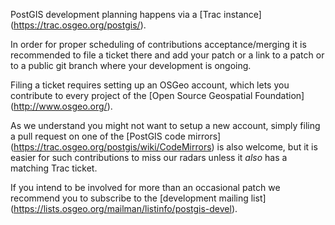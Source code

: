 PostGIS development planning happens via a [Trac instance]
(https://trac.osgeo.org/postgis/).

In order for proper scheduling of contributions acceptance/merging it
is recommended to file a ticket there and add your patch or a link
to a patch or to a public git branch where your development is ongoing.

Filing a ticket requires setting up an OSGeo account, which lets you
contribute to every project of the [Open Source Geospatial Foundation]
(http://www.osgeo.org/).

As we understand you might not want to setup a new account, simply
filing a pull request on one of the [PostGIS code mirrors]
(https://trac.osgeo.org/postgis/wiki/CodeMirrors) is also welcome,
but it is easier for such contributions to miss our radars unless
it _also_ has a matching Trac ticket.

If you intend to be involved for more than an occasional patch we
recommend you to subscribe to the [development mailing list]
(https://lists.osgeo.org/mailman/listinfo/postgis-devel).
